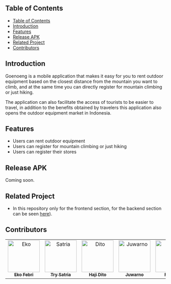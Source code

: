 <!-- <h1 align="center">Menung</h1> -->
<!-- <p align="center"> -->
<!-- <img src="" width="400" height="190"></p> -->

## Table of Contents

- [Table of Contents](#Table-of-Contents)
- [Introduction](#Introduction)
- [Features](#Features)<!-- - [Requirements](#Requirements) --><!-- - [Usage](#Usage) --><!-- - [Screenshots](#Screenshots) -->
- [Release APK](#Release-APK)
- [Related Project](#Related-Project)
- [Contributors](#Contributors)

## Introduction

Goenoeng is a mobile application that makes it easy for you to rent outdoor equipment based on the closest distance from the mountain you want to climb, and at the same time you can directly register for mountain climbing or just hiking.

The application can also facilitate the access of tourists to be easier to travel, in addition to the benefits obtained by travelers this application also opens the outdoor equipment market in Indonesia.

## Features

- Users can rent outdoor equipment
- Users can register for mountain climbing or just hiking
- Users can register their stores

<!-- ## Requirements

- `npm`
- `react-native-cli`
- [Backend](https://github.com/Ekofebri9/goenoeng-backend) -->

<!-- ## Usage

- Clone or download this repo first
- Open your terminal or cmd and type `npm install` and `react-native link`
- After that, run backend first
- Connect your phone to the pc or laptop and make sure your phone is connected with debugging mode
- Finnaly, type `react-native run-android` and wait for the process to complete -->

<!-- ## Screenshots

- [Screenshots]()
- [Watch Demo App]() -->

## Release APK

Coming soon.
  
## Related Project
 
* In this repository only for the frontend section, for the backend section can be seen [here](https://github.com/Ekofebri9/goenoeng-backend)).

## Contributors
<center>
  <table>
    <tr>
      <td align="center">
        <a href="https://github.com/Ekofebri9">
          <img width="100" src="https://avatars3.githubusercontent.com/u/50242300?s=460&v=4" alt="Eko"><br/>
          <sub><b>Eko Febri</b></sub>
        </a>
      </td>
      <td align="center">
        <a href="https://github.com/x3xmermaid">
          <img width="100" src="https://avatars3.githubusercontent.com/u/32973695?s=460&v=4" alt="Satria"><br/>
          <sub><b>Try Satria</b></sub>
        </a>
      </td>
      <td align="center">
        <a href="https://github.com/hajidito">
          <img width="100" src="https://avatars3.githubusercontent.com/u/50772146?s=460&v=4" alt="Dito"><br/>
          <sub><b>Haji Dito</b></sub>
        </a>
      </td>
      <td align="center">
        <a href="https://github.com/juwar">
          <img width="100" src="https://avatars3.githubusercontent.com/u/50343114?s=400&v=4" alt="Juwarno"><br/>
          <sub><b>Juwarno</b></sub>
        </a>
      </td>
      <td align="center">
        <a href="https://github.com/fdlnfjrrmdni">
          <img width="100" src="https://avatars0.githubusercontent.com/u/30279145?s=460&v=4" alt="Fadlan"><br/>
          <sub><b>Fadlan</b></sub>
        </a>
      </td>
      <td align="center">
        <a href="https://github.com/kevinmartinda">
          <img width="100" src="https://trello-avatars.s3.amazonaws.com/a30aa722025b82df072d66ee87756b8d/170.png" alt="Kevin"><br/>
          <sub><b>Kevin</b></sub>
        </a>
      </td>
      <td align="center">
        <a href="https://github.com/dymzfp">
          <img width="100" src=https://avatars2.githubusercontent.com/u/35985089?s=460&v=4" alt="Dimas"><br/>
          <sub><b>Dimas</b></sub>
        </a>
      </td>
    </tr>
  </table>
</center>
